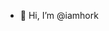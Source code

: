 - 👋 Hi, I’m @iamhork


<!---
iamhork/iamhork is a ✨ special ✨ repository because its `README.md` (this file) appears on your GitHub profile.
You can click the Preview link to take a look at your changes.
--->
